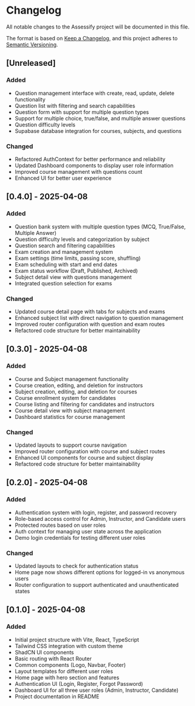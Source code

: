 
# Changelog

All notable changes to the Assessify project will be documented in this file.

The format is based on [Keep a Changelog](https://keepachangelog.com/en/1.0.0/),
and this project adheres to [Semantic Versioning](https://semver.org/spec/v2.0.0.html).

## [Unreleased]

### Added
- Question management interface with create, read, update, delete functionality
- Question list with filtering and search capabilities
- Question form with support for multiple question types
- Support for multiple choice, true/false, and multiple answer questions
- Question difficulty levels
- Supabase database integration for courses, subjects, and questions

### Changed
- Refactored AuthContext for better performance and reliability
- Updated Dashboard components to display user role information
- Improved course management with questions count
- Enhanced UI for better user experience

## [0.4.0] - 2025-04-08

### Added
- Question bank system with multiple question types (MCQ, True/False, Multiple Answer)
- Question difficulty levels and categorization by subject
- Question search and filtering capabilities
- Exam creation and management system
- Exam settings (time limits, passing score, shuffling)
- Exam scheduling with start and end dates
- Exam status workflow (Draft, Published, Archived)
- Subject detail view with questions management
- Integrated question selection for exams

### Changed
- Updated course detail page with tabs for subjects and exams
- Enhanced subject list with direct navigation to question management
- Improved router configuration with question and exam routes
- Refactored code structure for better maintainability

## [0.3.0] - 2025-04-08

### Added
- Course and Subject management functionality
- Course creation, editing, and deletion for instructors
- Subject creation, editing, and deletion for courses
- Course enrollment system for candidates
- Course listing and filtering for candidates and instructors
- Course detail view with subject management
- Dashboard statistics for course management

### Changed
- Updated layouts to support course navigation
- Improved router configuration with course and subject routes
- Enhanced UI components for course and subject display
- Refactored code structure for better maintainability

## [0.2.0] - 2025-04-08

### Added
- Authentication system with login, register, and password recovery
- Role-based access control for Admin, Instructor, and Candidate users
- Protected routes based on user roles
- Auth context for managing user state across the application
- Demo login credentials for testing different user roles

### Changed
- Updated layouts to check for authentication status
- Home page now shows different options for logged-in vs anonymous users
- Router configuration to support authenticated and unauthenticated states

## [0.1.0] - 2025-04-08

### Added
- Initial project structure with Vite, React, TypeScript
- Tailwind CSS integration with custom theme
- ShadCN UI components
- Basic routing with React Router
- Common components (Logo, Navbar, Footer)
- Layout templates for different user roles
- Home page with hero section and features
- Authentication UI (Login, Register, Forgot Password)
- Dashboard UI for all three user roles (Admin, Instructor, Candidate)
- Project documentation in README
